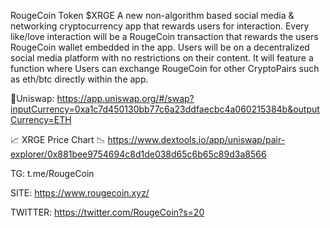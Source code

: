 RougeCoin Token $XRGE
A new non-algorithm based social media & networking cryptocurrency app that rewards users for interaction. Every like/love interaction will be a RougeCoin transaction that rewards the users RougeCoin wallet embedded in the app. Users will be on a decentralized social media platform with no restrictions on their content. It will feature a function where Users can exchange RougeCoin for other CryptoPairs such as eth/btc directly within the app.

🦄Uniswap:
https://app.uniswap.org/#/swap?inputCurrency=0xa1c7d450130bb77c6a23ddfaecbc4a060215384b&outputCurrency=ETH

📈 XRGE Price Chart 📉
https://www.dextools.io/app/uniswap/pair-explorer/0x881bee9754694c8d1de038d65c6b65c89d3a8566

TG: t.me/RougeCoin

SITE: https://www.rougecoin.xyz/

TWITTER: https://twitter.com/RougeCoin?s=20
